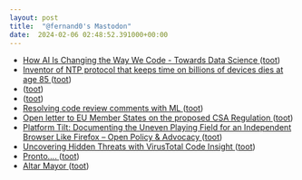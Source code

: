 ```yaml
---
layout: post
title:  "@fernand0's Mastodon"
date:  2024-02-06 02:48:52.391000+00:00
---
```

*  [How AI Is Changing the Way We Code - Towards Data Science ](https://towardsdatascience.com/how-ai-is-changing-the-way-we-code-36ff30262e6) ([toot](https://mastodon.social/@fernand0/111882255229965928))
*  [Inventor of NTP protocol that keeps time on billions of devices dies at age 85 ](https://arstechnica.com/gadgets/2024/01/inventor-of-ntp-protocol-that-keeps-time-on-billions-of-devices-dies-at-age-85) ([toot](https://mastodon.social/@fernand0/111882244261975066))
*  [ ](https://mastodon.social/users/fernand0/statuses/111880614733448421/activity) ([toot](https://mastodon.social/users/fernand0/statuses/111880614733448421/activity))
*  [ ](https://mastodon.social/@runjaj) ([toot](https://mastodon.social/@fernand0/111880614586048228))
*  [Resolving code review comments with ML ](https://blog.research.google/2023/05/resolving-code-review-comments-with-ml.htm) ([toot](https://mastodon.social/@fernand0/111880378893513337))
*  [Open letter to EU Member States on the proposed CSA Regulation ](https://matrix.org/blog/2024/01/open-letter-csa) ([toot](https://mastodon.social/@fernand0/111880255545793949))
*  [Platform Tilt: Documenting the Uneven Playing Field for an Independent Browser Like Firefox – Open Policy & Advocacy ](https://blog.mozilla.org/netpolicy/2024/01/19/platform-tilt) ([toot](https://mastodon.social/@fernand0/111880141051170697))
*  [Uncovering Hidden Threats with VirusTotal Code Insight ](https://blog.virustotal.com/2024/01/uncovering-hidden-threats-with.htm) ([toot](https://mastodon.social/@fernand0/111880091447358357))
*  [Pronto…. ](https://avecesunafoto.wordpress.com/2024/02/05/pronto) ([toot](https://mastodon.social/@fernand0/111880046079885571))
*  [Altar Mayor ](https://www.flickr.com/photos/fernand0/53502938459) ([toot](https://mastodon.social/@fernand0/111879977366744239))
